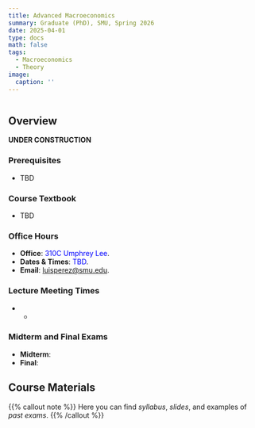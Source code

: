 ```yaml
---
title: Advanced Macroeconomics 
summary: Graduate (PhD), SMU, Spring 2026
date: 2025-04-01
type: docs
math: false
tags:
  - Macroeconomics
  - Theory
image: 
  caption: ''
---
```

<img alt = '' src='/teaching/phd_macro/advanced_macro.png' />

## Overview
**UNDER CONSTRUCTION**

### Prerequisites
  * TBD

### Course Textbook
  * TBD

### Office Hours
  * **Office**: <span style="color:blue"> 310C Umphrey Lee</span>.
  * **Dates & Times**: <span style="color:blue">TBD</span>.
  * **Email**: luisperez@smu.edu. 

### Lecture Meeting Times
  * *
  
### Midterm and Final Exams
  * **Midterm**: 
  * **Final**: 


## Course Materials

{{% callout note %}}
Here you can find _syllabus_, _slides_, and examples of _past exams_.
{{% /callout %}}

